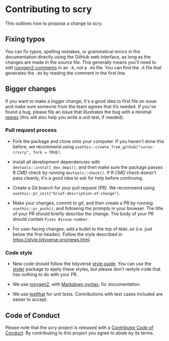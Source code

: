 # Contributing to scry

This outlines how to propose a change to scry.

## Fixing typos

You can fix typos, spelling mistakes, or grammatical errors in the documentation
directly using the GitHub web interface, as long as the changes are made in the
_source_ file. This generally means you'll need to edit [roxygen2
comments](https://roxygen2.r-lib.org/articles/roxygen2.html) in an `.R`, not a
`.Rd` file. You can find the `.R` file that generates the `.Rd` by reading the
comment in the first line.

## Bigger changes

If you want to make a bigger change, it's a good idea to first file an issue and
make sure someone from the team agrees that it’s needed. If you’ve found a bug,
please file an issue that illustrates the bug with a minimal
[reprex](https://www.tidyverse.org/help/#reprex) (this will also help you write
a unit test, if needed).

### Pull request process

* Fork the package and clone onto your computer. If you haven't done this
  before, we recommend using `usethis::create_from_github("curso-r/scry", fork =
  TRUE)`.

* Install all development dependencies with `devtools::install_dev_deps()`, and
  then make sure the package passes R CMD check by running `devtools::check()`.
  If R CMD check doesn't pass cleanly, it's a good idea to ask for help before
  continuing.

* Create a Git branch for your pull request (PR). We recommend using
  `usethis::pr_init("brief-description-of-change")`.

* Make your changes, commit to git, and then create a PR by running
  `usethis::pr_push()`, and following the prompts in your browser. The title of
  your PR should briefly describe the change. The body of your PR should contain
  `Fixes #issue-number`.

* For user-facing changes, add a bullet to the top of `NEWS.md` (i.e. just below
  the first header). Follow the style described in
  <https://style.tidyverse.org/news.html>.

### Code style

* New code should follow the tidyverse [style
  guide](https://style.tidyverse.org). You can use the
  [styler](https://CRAN.R-project.org/package=styler) package to apply these
  styles, but please don't restyle code that has nothing to do with your PR.

* We use [roxygen2](https://cran.r-project.org/package=roxygen2), with [Markdown
  syntax](https://cran.r-project.org/web/packages/roxygen2/vignettes/rd-formatting.html),
  for documentation.

* We use [testthat](https://cran.r-project.org/package=testthat) for unit tests.
  Contributions with test cases included are easier to accept.

## Code of Conduct

Please note that the scry project is released with a [Contributor Code of
Conduct](CODE_OF_CONDUCT.md). By contributing to this project you agree to abide
by its terms.
